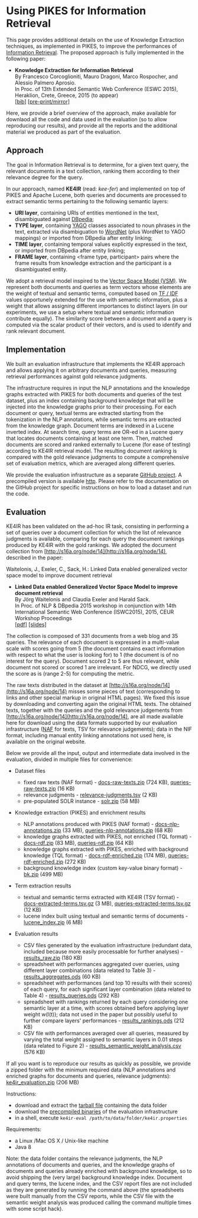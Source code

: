 Using PIKES for Information Retrieval
===

This page provides additional details on the use of Knowledge Extraction techniques, as implemented in PIKES, to improve the performances of [Information Retrieval](https://en.wikipedia.org/wiki/Information_retrieval). The proposed approach is fully implemented in the following paper: 
  
  * **Knowledge Extraction for Information Retrieval**<br/>
    By Francesco Corcoglioniti, Mauro Dragoni, Marco Rospocher, and Alessio Palmero Aprosio.<br/>
    In Proc. of 13th Extended Semantic Web Conference (ESWC 2015), Heraklion, Crete, Greece, 2015 (to appear)<br/>
    [\[bib\]](https://dkm-static.fbk.eu/people/rospocher/bibtexbrowser.php?key=2015iswcdemo1&amp;bib=my_pub.bib)
    [\[pre-print/mirror\]](https://dkm-static.fbk.eu/people/rospocher/files/pubs/2015iswcdemo1.pdf)

Here, we provide a brief overview of the approach, make available for downlaod all the code and data used in the evaluation (so to allow reproducing our results), and provide all the reports and the additional material we produced as part of the evaluation.


## Approach

The goal in Information Retrieval is to determine, for a given text query, the relevant documents in a text collection, ranking them according to their relevance degree for the query.

In our approach, named __KE4IR__ (read: _kee-fer_) and implemented on top of PIKES and Apache Lucene, both queries and documents are processed to extract semantic terms pertaining to the following semantic layers:

  * __URI layer__, containing URIs of entities mentioned in the text, disambiguated against [DBpedia](http://dbpedia.org/);
  * __TYPE layer__, containing [YAGO](https://www.mpi-inf.mpg.de/departments/databases-and-information-systems/research/yago-naga/yago/) classes associated to noun phrases in the text, extracted via disambiguation to [WordNet](https://wordnet.princeton.edu/) (plus WordNet to YAGO mappings) or imported from DBpedia after entity linking;
  * __TIME layer__, containing temporal values explicitly expressed in the text, or imported from DBpedia after entity linking;
  * __FRAME layer__, containing <frame type, participant> pairs where the frame results from knowledge extraction and the participant is a disambiguated entity.

We adopt a retrieval model inspired to the [Vector Space Model (VSM)](https://en.wikipedia.org/wiki/Vector_space_model). We represent both documents and queries as term vectors whose elements are the weight of textual and semantic terms, computed based on [TF / IDF](https://en.wikipedia.org/wiki/Tf%E2%80%93idf) values opportunely extended for the use with semantic information, plus a weight that allows assigning different importances to distinct layers (in our experiments, we use a setup where textual and semantic information contribute equally). The similarity score between a document and a query is computed via the scalar product of their vectors, and is used to identify and rank relevant document.


## Implementation

We built an evaluation infrastructure that implements the KE4IR approach and allows applying it on arbitrary documents and queries, measuring retrieval performances against gold relevance judgments.

The infrastructure requires in input the NLP annotations and the knowledge graphs extracted with PIKES for both documents and queries of the test dataset, plus an index containing background knowledge that will be injected into the knowledge graphs prior to their processing.
For each document or query, textual terms are extracted starting from the tokenization in the NLP annotations, while semantic terms are extracted from the knowledge graph.
Document terms are indexed in a Lucene inverted index.
At search time, query terms are OR-ed in a Lucene query that locates documents containing at least one term. Then, matched documents are scored and ranked externally to Lucene (for ease of testing) according to KE4IR retrieval model.
The resulting document ranking is compared with the gold relevance judgments to compute a comprehensive set of evaluation metrics, which are averaged along different queries.

We provide the evaluation infrastructure as a separate [GitHub project](http://github.com/dkmfbk/ke4ir-evaluation). A precompiled version is available [http](https://knowledgestore.fbk.eu/files/ke4ir/ke4ir.tar.gz).
Please refer to the documentation on the GitHub project for specific instructions on how to load a dataset and run the code.


## Evaluation

KE4IR has been validated on the ad-hoc IR task, consisting in performing a set of queries over a document collection for which the list of relevance judgments is available, comparing for each query the document rankings produced by KE4IR with the gold rankings.
We adopted the document collection from [http://s16a.org/node/14](http://s16a.org/node/14), described in the paper:

Waitelonis, J., Exeler, C., Sack, H.: Linked Data enabled generalized vector space
model to improve document retrieval

  * **Linked Data enabled Generalized Vector Space Model to improve document retrieval**<br/>
    By Jörg Waitelonis and Claudia Exeler and Harald Sack.<br/>
    In Proc. of NLP & DBpedia 2015 workshop in conjunction with 14th International Semantic Web Conference (ISWC2015), 2015, CEUR Workshop Proceedings<br/>
    [\[pdf\]](https://nlpdbpedia2015.files.wordpress.com/2015/08/nlpdbpedia_2015_submission_7.pdf)
    [\[slides\]](https://nlpdbpedia2015.files.wordpress.com/2015/08/iswc2015-nlpdbpedia-gvsm.pdf)

The collection is composed of 331 documents from a web blog and 35 queries. The relevance of each document is expressed in a multi-value scale with scores going from 5 (the document contains exact information with respect to what the user is looking for) to 1 (the document is of no interest for the query). Document scored 2 to 5 are thus relevant, while document not scored or scored 1 are irrelevant. For NDCG, we directly used the score as is (range 2-5) for computing the metric. 

The raw texts distributed in the dataset at [http://s16a.org/node/14](http://s16a.org/node/14) misses some pieces of text (corresponding to links and other special markup in original HTML pages). We fixed this issue by downloading and converting again the original HTML texts. The obtained texts, together with the queries and the gold relevance judgements from [http://s16a.org/node/14](http://s16a.org/node/14), are all made available here for download using the data formats supported by our evaluation infrastructure ([NAF]() for texts, TSV for relevance judgements); data in the NIF format, including manual entity linking annotations not used here, is available on the original website.

Below we provide all the input, output and intermediate data involved in the evaluation, divided in multiple files for convenience:

  * Dataset files
    * fixed raw texts (NAF format) - [docs-raw-texts.zip](https://knowledgestore.fbk.eu/files/ke4ir/docs-raw-texts.zip) (724 KB), [queries-raw-texts.zip](https://knowledgestore.fbk.eu/files/ke4ir/queries-raw-texts.zip) (16 KB)
    * relevance judgments - [relevance-judgments.tsv](https://knowledgestore.fbk.eu/files/ke4ir/relevance-judgments.tsv) (2 KB)
    * pre-populated SOLR instance - [solr.zip](https://knowledgestore.fbk.eu/files/ke4ir/solr.zip) (58 MB)

  * Knowledge extraction (PIKES) and enrichment results
    * NLP annotations produced with PIKES (NAF format) - [docs-nlp-annotations.zip](https://knowledgestore.fbk.eu/files/ke4ir/docs-nlp-annotations.zip) (33 MB), [queries-nlp-annotations.zip](https://knowledgestore.fbk.eu/files/ke4ir/queries-nlp-annotations.zip) (68 KB)
    * knowledge graphs extracted with PIKES, not enriched (TQL format) - [docs-rdf.zip](https://knowledgestore.fbk.eu/files/ke4ir/docs-rdf.zip) (83 MB), [queries-rdf.zip](https://knowledgestore.fbk.eu/files/ke4ir/queries-rdf.zip) (64 KB)
    * knowledge graphs extracted with PIKES, enriched with background knowledge (TQL format) - [docs-rdf-enriched.zip](https://knowledgestore.fbk.eu/files/ke4ir/docs-rdf-enriched.zip) (174 MB), [queries-rdf-enriched.zip](https://knowledgestore.fbk.eu/files/ke4ir/queries-rdf-enriched.zip) (272 KB)
    * background knowledge index (custom key-value binary format) - [bk.zip](https://knowledgestore.fbk.eu/files/ke4ir/bk.zip) (499 MB)    

  * Term extraction results
    * textual and semantic terms extracted with KE4IR (TSV format) - [docs-extracted-terms.tsv.gz](https://knowledgestore.fbk.eu/files/ke4ir/docs-extracted-terms.tsv.gz) (3 MB), [queries-extracted-terms.tsv.gz](https://knowledgestore.fbk.eu/files/ke4ir/queries-extracted-terms.tsv.gz) (12 KB)
    * lucene index built using textual and semantic terms of documents - [lucene_index.zip](https://knowledgestore.fbk.eu/files/ke4ir/lucene_index.zip) (6 MB)
    
  * Evaluation results
    * CSV files generated by the evaluation infrastructure (redundant data, included because more easily processable for further analyses) - [results_raw.zip](https://knowledgestore.fbk.eu/files/ke4ir/results_raw.zip) (180 KB) 
    * spreadsheet with performances aggregated over queries, using different layer combinations (data related to Table 3) - [results_aggregates.ods](https://knowledgestore.fbk.eu/files/ke4ir/results_aggregates.ods) (60 KB) 
    * spreadsheet with performances (and top 10 results with their scores) of each query, for each significant layer combination (data related to Table 4) - [results_queries.ods](https://knowledgestore.fbk.eu/files/ke4ir/results_queries.ods) (292 KB)
    * spreadsheet with rankings returned by each query considering one semantic layer at a time, with scores obtained before applying layer weight w(l(t)); data not used in the paper but possibly useful to further compare layers' performances - [results_rankings.ods](https://knowledgestore.fbk.eu/files/ke4ir/results_rankings.ods) (212 KB) 
    * CSV file with performances averaged over all queries, measured by varying the total weight assigned to semantic layers in 0.01 steps (data related to Figure 2) - [results_semantic_weight_analysis.csv](https://knowledgestore.fbk.eu/files/ke4ir/results_semantic_weight_analysis.csv) (576 KB)
  
If all you want is to reproduce our results as quickly as possible, we provide a zipped folder with the minimum required data (NLP annotations and enriched graphs for documents and queries, relevance judgments): [ke4ir_evaluation.zip](https://knowledgestore.fbk.eu/files/ke4ir/ke4ir_evaluation.zip) (206 MB)

Instructions:

  * download and extract the [tarball file](https://knowledgestore.fbk.eu/files/ke4ir/ke4ir_evaluation.zip) containing the data folder
  * download the [precompiled binaries](https://knowledgestore.fbk.eu/files/ke4ir/ke4ir.tar.gz) of the evaluation infrastructure
  * in a shell, execute `ke4ir-eval /path/to/data/folder/ke4ir.properties`
    
Requirements:

  * a Linux /Mac OS X / Unix-like machine
  * Java 8

Note: the data folder contains the relevance judgments, the NLP annotations of documents and queries, and the knowledge graphs of documents and queries already enriched with background knowledge, so to avoid shipping the (very large) background knowledge index. Document and query terms, the lucene index, and the CSV report files are not included as they are generated by running the command above (the spreadsheets were built manually from the CSV reports, while the CSV file with the semantic weight analysis was produced calling the command multiple times with some script hack).

